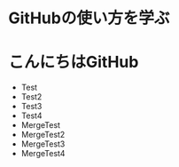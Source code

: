# GitHubの使い方を学ぶ

# こんにちはGitHub
- Test
- Test2
- Test3
- Test4
- MergeTest
- MergeTest2
- MergeTest3
- MergeTest4